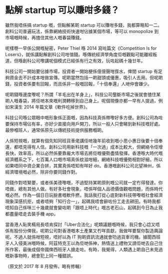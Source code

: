 # 點解 startup 可以賺咁多錢？

雖然我唔係搞 startup 嘅，但點解某啲 startup 可以賺咁多錢，我都算略知一二。創科公司普遍玩法，係靠網絡技術快速咁佔據某個市場，等可以 monopolize 到市場嘅時候，再揸住其他人嘅春袋賺錢。

呢樣嘢一早係公開嘅秘密，Peter Thiel 喺 2014 寫咗篇文《Competition Is for Losers》，就係講點解創科公司咁值錢。喺傳統經濟學角度佢嘅觀點可能離經叛道，但喺創科公司嚟講呢個模式已經係有行之有效，玩咗起碼十幾廿年。

科技公司一開始要佔據市場，投資者一開始梗係億億聲咁揼水，俾間 startup 有足夠資金去不計成本咁做宣傳。呢啲當然包括一啲甜頭或優惠，吸引人去用。但呢啲錢，投資者係要有回報，而且係非一般嘅回報，「十倍奉還」人哋仲會嫌少。

呢啲錢喺邊度嚟呢？所謂「羊毛出在羊身上」，科技公司壟斷市場之後就會揸住某啲人嘅春袋，將佢哋本來嘅利潤轉移到自己身上。呢個現像亦都一早有人提過，例如宋漢生 2014 年篇文章《軟件吃掉世界》。

科技公司喺公眾眼中嘅形象係正面嘅，因為科技真係帶嚟好多方便。創科公司為咗要保持市場佔有率，亦好少直接向用戶開刀，所以一般人只會睇到新科技嘅好處。最慘嗰班人，通常係原先以傳統技術提供服務嗰啲。

人係短視嘅，就算有個先知同班貨車佬講佢哋幾年前收到嘅小恩小惠日後要十倍奉還，都唔見得有人信。創科公司用新科技嘅「一次過」成本比較大，但網絡令佢增長快，效率高，所以必然係要靠龐大市場去將佢嘅優勢盡情發揮。香港喺大時代嘅經濟體系之下，七百萬人口嘅市場真係蚊滋咁細，網絡科技嘅優勢相對好細，所以如果唔同中資企業合拼，其實真係唔知有咩好 do。香港嘅創科公司北望神州，係經濟環境嘅必然，除非你要同錢作對。

同錢作對唔緊要，或者係美德嚟嘅，不過堅持某啲原則嘅公司就一定冇得發達。你唔做，總有其他人做。有好多社會現象，唔係咩個人品德價值觀嘅問題，而係時代嘅必然。作為一個日日玩臉書嘅軟件撚，我話我打從心底對新科技帶嚟嘅社會經濟現象深感抗拒，或者唔夠「知行合一」，起碼我唔會辭咗份工走去耕田。有時我都唔知自己係咪三十幾歲就會變咗啲「跟唔上時代」嘅古老石山，起碼到今日為止我都盡量唔走去裝手機 app。

當香港人恥笑楊局長唔肯探討「Uber合法化」呢類議題嘅時候，我只會心諗又唔係有股份分俾我，呢啲公司對香港嘅本土產業又冇咩貢獻，我做咩要幫你製造輿論呢。不過人就係咁短視，唔好以為 IT 狗啲資訊流通就會叻過貨車司機。據聞西班牙人入侵美洲嘅時候，阿茲特克王以為佢哋係神，熱情送上禮物又請佢哋去自己住所作客，最後成個帝國俾西班牙人搶走咗。有時，我覺得，人類遇上啲自己未見過嘅新事物時，總會犯上同一種錯誤。

（原文於 2017 年 8 月發佈，略有修輯）

